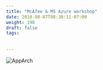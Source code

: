 ```yaml
---
title: "McAfee & MS Azure workshop"
date: 2018-08-07T08:30:11-07:00
weight: 190
draft: false
tags:
  
  
---
```


![AppArch](/images/mfe/McAfee-Microsoft-Azure.jpg?classes=border,shadow)

